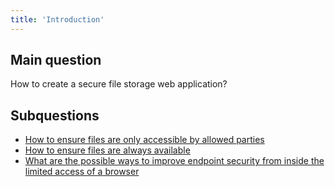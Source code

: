 ```yaml
---
title: 'Introduction'
---
```


## Main question

How to create a secure file storage web application?

## Subquestions

- [How to ensure files are only accessible by allowed parties](/portfolio-cs7/en/specialization/confidentiality)
- [How to ensure files are always available](/portfolio-cs7/en/specialization/availability)
- [What are the possible ways to improve endpoint security from inside the limited access of a browser](/portfolio-cs7/en/specialization/endpoint)
